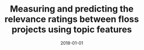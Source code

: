 ---
title: "Measuring and predicting the relevance ratings between floss projects using topic features"
collection: publications
permalink: /publication/2018-01-01
date: 2018-01-01
category: conferences
venue: 'Proceedings of the 10th Asia-Pacific Symposium on Internetware'
citation: 'Zheng, Zhiwen; Wang, Liang; Xu, Jingwei; Wu, Tianheng; Wu, Simeng; Tao, Xianping;. (2018). Measuring and predicting the relevance ratings between floss projects using topic features. Proceedings of the 10th Asia-Pacific Symposium on Internetware. pp. 1-10'
---